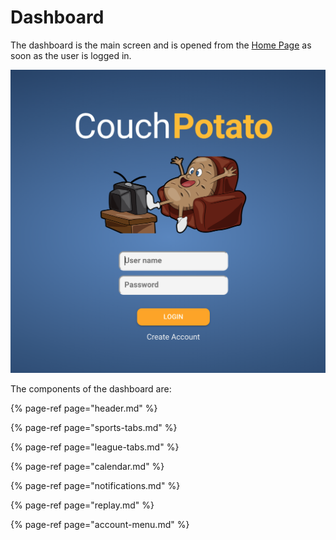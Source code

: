 # Dashboard

The dashboard is the main screen and is opened from the [Home Page](../home-page.md) as soon as the user is logged in.

![](../../../.gitbook/assets/image%20%2815%29.png)

The components of the dashboard are:

{% page-ref page="header.md" %}

{% page-ref page="sports-tabs.md" %}

{% page-ref page="league-tabs.md" %}

{% page-ref page="calendar.md" %}

{% page-ref page="notifications.md" %}

{% page-ref page="replay.md" %}

{% page-ref page="account-menu.md" %}

